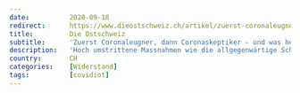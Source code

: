 ```yaml
---
date:          2020-09-18
redirect:      https://www.dieostschweiz.ch/artikel/zuerst-coronaleugner-dann-coronaskeptiker-und-was-heisst-es-morgen-M7gQ7kr
title:         Die Ostschweiz
subtitle:      'Zuerst Coronaleugner, dann Coronaskeptiker - und was heisst es morgen?'
description:   'Hoch umstrittene Massnahmen wie die allgegenwärtige Schutzmaske dürfen bekanntlich nicht hinterfragt werden. Was aber immer geht: Die Fragenden diffamieren. Neuerdings heissen Coronaleugner einfach Coronaskeptiker. Besser wird damit leider gar nichts.'
country:       CH
categories:    [Widerstand]
tags:          [covidiot]
---
```

